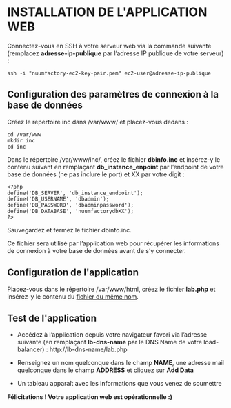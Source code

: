 # INSTALLATION DE L'APPLICATION WEB

Connectez-vous en SSH à votre serveur web via la commande suivante (remplacez **adresse-ip-publique** par l’adresse IP publique de votre serveur) :

```
ssh -i "nuumfactory-ec2-key-pair.pem" ec2-user@adresse-ip-publique
```

## Configuration des paramètres de connexion à la base de données

Créez le repertoire inc dans /var/www/ et placez-vous dedans :

```
cd /var/www
mkdir inc
cd inc
```

Dans le répertoire /var/www/inc/, créez le fichier **dbinfo.inc** et insérez-y le contenu suivant en remplaçant **db_instance_enpoint** par l’endpoint de votre base de données (ne pas inclure le port) et XX par votre digit :

```
<?php
define('DB_SERVER', 'db_instance_endpoint');
define('DB_USERNAME', 'dbadmin');
define('DB_PASSWORD', 'dbadminpassword');
define('DB_DATABASE', 'nuumfactorydbXX');
?>
```

Sauvegardez et fermez le fichier dbinfo.inc.

Ce fichier sera utilisé par l’application web pour récupérer les informations de connexion à votre base de données avant de s’y connecter.

## Configuration de l'application

Placez-vous dans le répertoire /var/www/html, créez le fichier **lab.php** et insérez-y le contenu du [fichier du même nom](assets/lab.php).

## Test de l'application

- Accédez à l’application depuis votre navigateur favori via l’adresse suivante (en remplaçant **lb-dns-name** par le DNS Name de votre load-balancer) : http://lb-dns-name/lab.php

- Renseignez un nom quelconque dans le champ **NAME**, une adresse mail quelconque dans le champ **ADDRESS** et cliquez sur **Add Data**

- Un tableau apparaît avec les informations que vous venez de soumettre

**Félicitations ! Votre application web est opérationnelle :)**